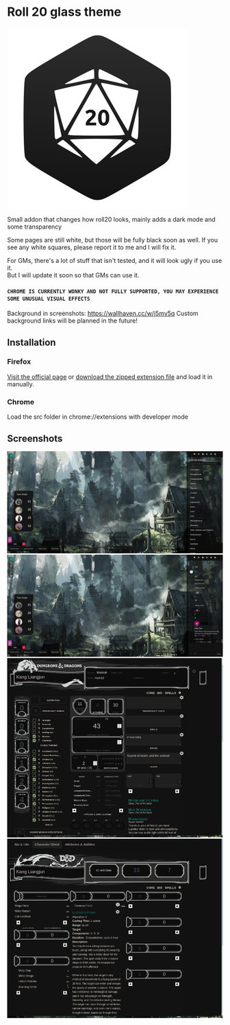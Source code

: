 # Roll 20 glass theme

![Icon](https://raw.githubusercontent.com/GreenTeaSeb/Roll20-glass/main/src/icon.svg "Icon")


Small addon that changes how roll20 looks, mainly adds a dark mode and some transparency  

Some pages are still white, but those will be fully black soon as well. If you see any white squares, please report it to me and I will fix it.  

For GMs, there's a lot of stuff that isn't tested, and it will look ugly if you use it.  
But I will update it soon so that GMs can use it.  

#### `CHROME IS CURRENTLY WONKY AND NOT FULLY SUPPORTED, YOU MAY EXPERIENCE SOME UNUSUAL VISUAL EFFECTS`

Background in screenshots: https://wallhaven.cc/w/j5mv5q
Custom background links will be planned in the future!

## Installation  

### Firefox  
[Visit the official page](https://addons.mozilla.org/en-US/firefox/addon/roll20-glass-theme/) or [download the zipped extension file](https://github.com/GreenTeaSeb/Roll20-glass/raw/main/web-ext-artifacts/roll20_glass_theme-1.2.2.zip) and load it in manually.

### Chrome 
Load the src folder in chrome://extensions with developer mode


## Screenshots
![Screenshot](https://raw.githubusercontent.com/GreenTeaSeb/Roll20-glass/main/screenshots/search.png "Main area")  
![Screenshot](https://raw.githubusercontent.com/GreenTeaSeb/Roll20-glass/main/screenshots/chat.png "Main area chat")  
![Screenshot](https://raw.githubusercontent.com/GreenTeaSeb/Roll20-glass/main/screenshots/character-sheet.png "Character sheet")  
![Screenshot](https://raw.githubusercontent.com/GreenTeaSeb/Roll20-glass/main/screenshots/spells.png "Spells")